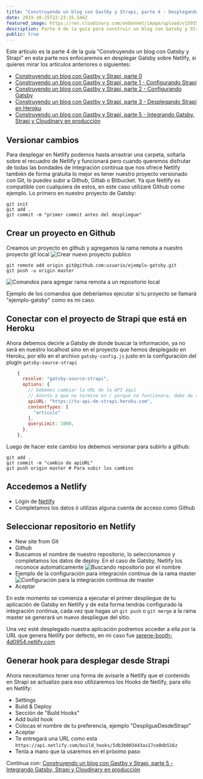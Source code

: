 ```yaml
---
title: "Construyendo un blog con Gastby y Strapi, parte 4 - Desplegando Gatsby en Netlify"
date: 2019-10-25T22:23:15.546Z
featured_image: https://res.cloudinary.com/enbonnet/image/upload/v1593532047/xvmu0d7v171kmbdzm0va.jpg
description: Parte 4 de la guía para construir un blog con Gatsby y Strapi, enfocado en el despliegue de Gatsby en Netlify, con un proyecto base en Github e integración continua
public: true
---
```

Este artículo es la parte 4 de la guía "Construyendo un blog con Gatsby y Strapi" en esta parte nos enfocaremos en desplegar Gatsby sobre Netlify, si quieres mirar los artículos anteriores o siguientes:
- [Construyendo un blog con Gastby y Strapi, parte 0](https://enbonnet.me/article/5/construyendo-un-blog-con-gatsby-y-strapi)
- [Construyendo un blog con Gastby y Strapi, parte 1 - Configurando Strapi](https://enbonnet.me/article/39/construyendo-un-blog-con-gastby-y-strapi-parte-1-configurando-strapi)
- [Construyendo un blog con Gastby y Strapi, parte 2 - Configurando Gatsby](https://enbonnet.me/article/40/construyendo-un-blog-con-gastby-y-strapi-parte-2-configurando-gatsby)
- [Construyendo un blog con Gastby y Strapi, parte 3 - Desplegando Strapi en Heroku](https://enbonnet.me/article/41/construyendo-un-blog-con-gastby-y-strapi-parte-3-desplegando-strapi-en-heroku)
- [Construyendo un blog con Gastby y Strapi, parte 5 - Integrando Gatsby, Strapi y Cloudinary en producción](https://enbonnet.me/article/43/construyendo-un-blog-con-gastby-y-strapi-parte-5-integrando-gatsby-strapi-y-cloudinary-en-produccion)

## Versionar cambios

Para desplegar en Netlify podemos hasta arrastrar una carpeta, soltarla sobre el recuadro de Netlify y funcionará pero cuando queremos disfrutar de todas las bondades de integración continua que nos ofrece Netlify también de forma gratuita lo mejor es tener nuestro proyecto versionado con Git, lo puedes subir a Github, Gitlab o Bitbucket. Ya que Netlify es compatible con cualquiera de estos, en este caso utilizaré Github como ejemplo.
Lo primero en nuestro proyecto de Gatsby:

```shell
git init
git add .
git commit -m "primer commit antes del despliegue"
```

## Crear un proyecto en Github

Creamos un proyecto en github y agregamos la rama remota a nuestro proyecto git local
![Crear nuevo proyecto publico](https://res.cloudinary.com/enbonnet/image/upload/v1572055805/mxzneo40n0nsyttij9se.png)
 
```shell
git remote add origin git@github.com:usuario/ejemplo-gatsby.git
git push -u origin master
```
 
![Comandos para agregar rama remota a un repositorio local](https://res.cloudinary.com/enbonnet/image/upload/v1572055805/fwehvmiyb7bzlnxbe18p.png)
 
Ejemplo de los comandos que deberíamos ejecutar si tu proyecto se llamará "ejemplo-gatsby" como es mi caso.
 
## Conectar con el proyecto de Strapi que está en Heroku
Ahora debemos decirle a Gatsby de donde buscar la información, ya no será en nuestro localhost sino en el proyecto que hemos desplegado en Heroku, por ello en el archivo `gatsby-config.js` justo en la configuración del plugin `gatsby-source-strapi`

```javascript
    {
      resolve: "gatsby-source-strapi",
      options: {
        // Debemos cambiar la URL de la API aquí
        // Atento a que no termine en / porque no funcionara, debe de ser tal cual como esta
        apiURL: "https://tu-api-de-strapi.heroku.com",
        contentTypes: [
          "articulo"
        ],
        queryLimit: 1000,
      },
    },
```

Luego de hacer este cambio los debemos versionar para subirlo a github:
 
```shell
git add .
git commit -m "cambio de apiURL"
git push origin master # Para subir los cambios
```
 
## Accedemos a Netlify
 
- Lógin de [Netlify](https://app.netlify.com/)
- Completamos los datos ó utilizas alguna cuenta de acceso como Github
 
## Seleccionar repositorio en Netlify
 
- New site from Git
- Github
- Buscamos el nombre de nuestro repositorio, lo seleccionamos y completamos los datos de deploy. En el caso de Gatsby, Netlify los reconoce automaticamente
![Buscando repositorio por el nombre](https://res.cloudinary.com/enbonnet/image/upload/v1572055805/imdysmocavhkobnws9w3.png)
- Ejemplo de la configuración para integración continua de la rama master
![Configuración para la integración continua de master](https://res.cloudinary.com/enbonnet/image/upload/v1572055805/cnajs9lqm1un9gzuf22j.png)
- Aceptar
 
En este momento se comienza a ejecutar el primer despliegue de tu aplicación de Gatsby en Netlify y de esta forma tendrás configurado la integración continua, cada vez que hagas un `git push` o `git merge` a la rama master se generará un nuevo despliegue del sitio.
 
Una vez esté desplegado nuestra aplicación podremos acceder a ella por la URL que genera Netlify por defecto, en mi caso fue [serene-booth-4d0954.netlify.com](serene-booth-4d0954.netlify.com)
 
## Generar hook para desplegar desde Strapi
 
Ahora necesitamos tener una forma de avisarle a Netlify que el contenido en Strapi se actualizo para eso utilizaremos los Hooks de Netlify, para ello en Netlify:
 
- Settings
- Build & Deploy
- Sección de "Build Hooks"
- Add build hook
- Colocas el nombre de tu preferencia, ejemplo "DespligueDesdeStrapi"
- Aceptar
- Te entregará una URL como esta `https://api.netlify.com/build_hooks/5db3b003443as17ce0db516z`
- Tenla a mano que la usaremos en el próximo paso
 
Continua con: [Construyendo un blog con Gastby y Strapi, parte 5 - Integrando Gatsby, Strapi y Cloudinary en producción](https://enbonnet.me/article/43/construyendo-un-blog-con-gastby-y-strapi-parte-5-integrando-gatsby-strapi-y-cloudinary-en-produccion)
